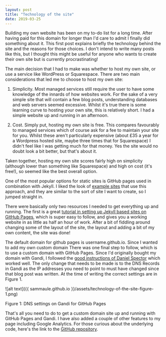 ```yaml
---
layout: post
title: "Technology of the site"
date: 2019-03-25
---
```


Building my own website has been on my to-do list for a long time. After having paid for this domain for longer than I'd care to admit I finally did something about it. This first post explains briefly the technology behind the site and the reasons for those choices. I don't intend to write many posts like this, but I thought this might be useful for anyone who wants to create their own site but is currently procrastinating!

The main decision that I had to make was whether to host my own site, or use a service like WordPress or Squarespace. There are two main considerations that led me to choose to host my own site:

1. Simplicity. Most managed services still require the user to have some knowledge of the innards of how websites work. For the sake of a very simple site that will contain a few blog posts, understanding databases and web servers seemed excessive. Whilst it's true there is some learning curve to hosting your own site, this is relatively short. I had a simple website up and running in an afternoon.

1. Cost. Simply put, hosting my own site is free. This compares favourably to managed services which of course ask for a fee to maintain your site for you. Whilst these aren't particularly expensive (about £35 a year for a Wordpress hosted site, maybe three times that for Squarespace) I didn't feel like I was getting much for that money. Yes the site would no doubt look a bit better, but that's about it.

Taken together, hosting my own site scores fairly high on simplicity (although lower than something like Squarespace) and high on cost (it's free!), so seemed like the best overall option.

One of the most popular options for static sites is GitHub pages used in combination with Jekyll. I liked the look of [example sites](https://jekyllrb.com/showcase/) that use this approach, and they are similar to the sort of site  I want to create, so I jumped straight in.

There were basically only two resources I needed to get everything up and running. The first is a great [tutorial in setting up Jekyll based sites on GitHub Pages](http://jmcglone.com/guides/github-pages/), which is super easy to follow, and gives you a working website in as little as half an hour of work. After a bit of fiddling around changing some of the layout of the site, the layout and adding a bit of my own content, the site was done!

The default domain for github pages is username.github.io. Since I wanted to add my own custom domain There was one final step to follow, which is to use a custom domain with GitHub Pages. Since I'd originally bought my domain with Gandi, I followed the [good instructions of Daniel Spector](http://spector.io/how-to-set-up-github-pages-with-a-custom-domain-on-gandi/) which worked well. The only change that needs to be made is to the DNS Records in Gandi as the IP addresses you need to point to must have changed since that blog post was written. At the time of writing the correct settings are in Figure 1.

![alt text]({{ sammaule.github.io }}/assets/technology-of-the-site-figure-1.png)

Figure 1: DNS settings on Gandi for GitHub Pages

That's all you need to do to get a custom domain site up and running with GitHub Pages and Gandi. I have also added a couple of other features to my page including Google Analytics. For those curious about the underlying code, here's the link to the [GitHub repository](https://github.com/sammaule/sammaule.github.io).

